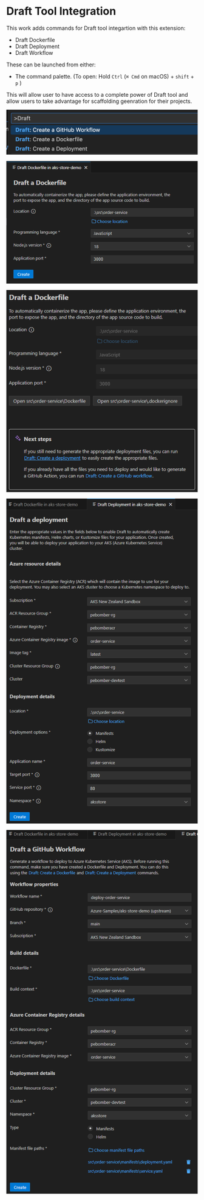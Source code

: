 # Draft Tool Integration

This work adds commands for Draft tool integartion with this extension:

- Draft Dockerfile
- Draft Deployment
- Draft Workflow

These can be launched from either:

- The command palette. (To open: Hold `Ctrl` (`⌘ Cmd` on macOS) + `shift` + `p` )

This will allow user to have access to a complete power of Draft tool and allow users to take advantage for scaffolding geenration for their projects.

![Step 1: Command Palette](../resources/draft-command.png)

![Step 2: Draft Dockerfile](../resources/draft-dockerfile.png)

![Step 3: Draft Dockerfile first](../resources/draft-dockerfile1.png)

![Step 4: Draftr Deployment](../resources/draft-deployment.png)

![Step 5: Draft GitHub Workflow](../resources/draft-gh-workflow.png)
